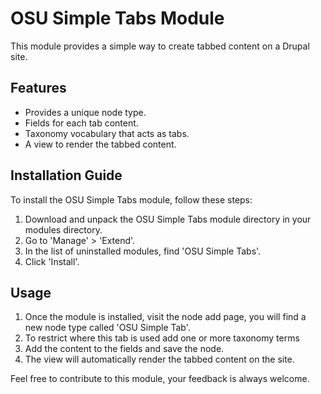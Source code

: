# OSU Simple Tabs Module

This module provides a simple way to create tabbed content on a Drupal site.

## Features

- Provides a unique node type.
- Fields for each tab content.
- Taxonomy vocabulary that acts as tabs.
- A view to render the tabbed content.

## Installation Guide

To install the OSU Simple Tabs module, follow these steps:

1. Download and unpack the OSU Simple Tabs module directory in your modules directory.
2. Go to 'Manage' > 'Extend'.
3. In the list of uninstalled modules, find 'OSU Simple Tabs'.
4. Click 'Install'.

## Usage

1. Once the module is installed, visit the node add page, you will find a new node type called 'OSU Simple Tab'.
2. To restrict where this tab is used add one or more taxonomy terms
3. Add the content to the fields and save the node.
4. The view will automatically render the tabbed content on the site.

Feel free to contribute to this module, your feedback is always welcome.

